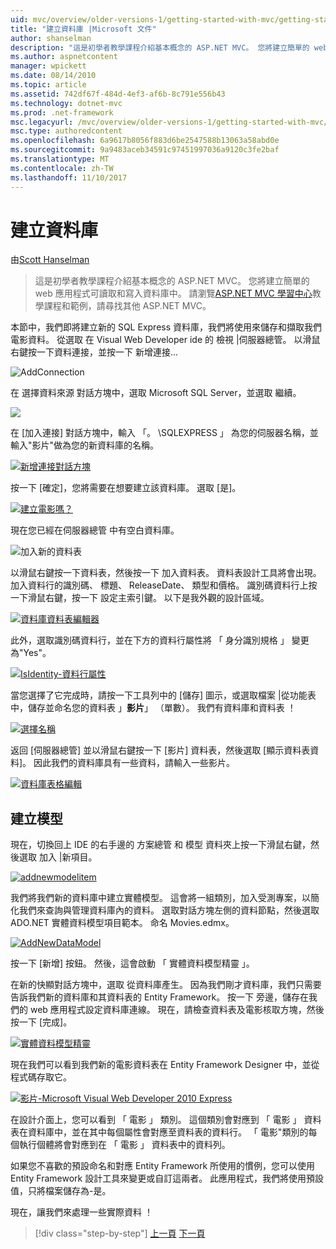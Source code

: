 ```yaml
---
uid: mvc/overview/older-versions-1/getting-started-with-mvc/getting-started-with-mvc-part4
title: "建立資料庫 |Microsoft 文件"
author: shanselman
description: "這是初學者教學課程介紹基本概念的 ASP.NET MVC。 您將建立簡單的 web 應用程式可讀取和寫入資料庫中。"
ms.author: aspnetcontent
manager: wpickett
ms.date: 08/14/2010
ms.topic: article
ms.assetid: 742df67f-484d-4ef3-af6b-8c791e556b43
ms.technology: dotnet-mvc
ms.prod: .net-framework
msc.legacyurl: /mvc/overview/older-versions-1/getting-started-with-mvc/getting-started-with-mvc-part4
msc.type: authoredcontent
ms.openlocfilehash: 6a9617b8056f883d6be2547588b13063a58abd0e
ms.sourcegitcommit: 9a9483aceb34591c97451997036a9120c3fe2baf
ms.translationtype: MT
ms.contentlocale: zh-TW
ms.lasthandoff: 11/10/2017
---
```

<a name="creating-a-database"></a>建立資料庫
====================
由[Scott Hanselman](https://github.com/shanselman)

> 這是初學者教學課程介紹基本概念的 ASP.NET MVC。 您將建立簡單的 web 應用程式可讀取和寫入資料庫中。 請瀏覽[ASP.NET MVC 學習中心](../../../index.md)教學課程和範例，請尋找其他 ASP.NET MVC。


本節中，我們即將建立新的 SQL Express 資料庫，我們將使用來儲存和擷取我們電影資料。 從選取 在 Visual Web Developer ide 的 檢視 |伺服器總管。 以滑鼠右鍵按一下資料連接，並按一下 新增連接...

![AddConnection](getting-started-with-mvc-part4/_static/image1.png)

在 選擇資料來源 對話方塊中，選取 Microsoft SQL Server，並選取 繼續。

![](getting-started-with-mvc-part4/_static/image2.png)

在 [加入連接] 對話方塊中，輸入 「。 \SQLEXPRESS 」 為您的伺服器名稱，並輸入"影片"做為您的新資料庫的名稱。

[![新增連接對話方塊](getting-started-with-mvc-part4/_static/image4.png)](getting-started-with-mvc-part4/_static/image3.png)

按一下 [確定]，您將需要在想要建立該資料庫。 選取 [是]。

[![建立電影嗎？](getting-started-with-mvc-part4/_static/image6.png)](getting-started-with-mvc-part4/_static/image5.png)

現在您已經在伺服器總管 中有空白資料庫。

![加入新的資料表](getting-started-with-mvc-part4/_static/image7.png)

以滑鼠右鍵按一下資料表，然後按一下 加入資料表。 資料表設計工具將會出現。 加入資料行的識別碼、 標題、 ReleaseDate、 類型和價格。 識別碼資料行上按一下滑鼠右鍵，按一下 設定主索引鍵。 以下是我外觀的設計區域。

[![資料庫資料表編輯器](getting-started-with-mvc-part4/_static/image9.png)](getting-started-with-mvc-part4/_static/image8.png)

此外，選取識別碼資料行，並在下方的資料行屬性將 「 身分識別規格 」 變更為"Yes"。

[![IsIdentity-資料行屬性](getting-started-with-mvc-part4/_static/image11.png)](getting-started-with-mvc-part4/_static/image10.png)

當您選擇了它完成時，請按一下工具列中的 [儲存] 圖示，或選取檔案 |從功能表中，儲存並命名您的資料表 」**影片**」 （單數）。 我們有資料庫和資料表 ！

[![選擇名稱](getting-started-with-mvc-part4/_static/image13.png)](getting-started-with-mvc-part4/_static/image12.png)

返回 [伺服器總管] 並以滑鼠右鍵按一下 [影片] 資料表，然後選取 [顯示資料表資料]。 因此我們的資料庫具有一些資料，請輸入一些影片。

[![資料庫表格編輯](getting-started-with-mvc-part4/_static/image15.png)](getting-started-with-mvc-part4/_static/image14.png)

## <a name="creating-a-model"></a>建立模型

現在，切換回上 IDE 的右手邊的 方案總管 和 模型 資料夾上按一下滑鼠右鍵，然後選取 加入 |新項目。

[![addnewmodelitem](getting-started-with-mvc-part4/_static/image17.png)](getting-started-with-mvc-part4/_static/image16.png)

我們將我們新的資料庫中建立實體模型。 這會將一組類別，加入受測專案，以簡化我們來查詢與管理資料庫內的資料。 選取對話方塊左側的資料節點，然後選取 ADO.NET 實體資料模型項目範本。 命名 Movies.edmx。

[![AddNewDataModel](getting-started-with-mvc-part4/_static/image19.png)](getting-started-with-mvc-part4/_static/image18.png)

按一下 [新增] 按鈕。 然後，這會啟動 「 實體資料模型精靈 」。

在新的快顯對話方塊中，選取 從資料庫產生。 因為我們剛才資料庫，我們只需要告訴我們新的資料庫和其資料表的 Entity Framework。 按一下 旁邊，儲存在我們的 web 應用程式設定資料庫連線。 現在，請檢查資料表及電影核取方塊，然後按一下 [完成]。

[![實體資料模型精靈](getting-started-with-mvc-part4/_static/image21.png)](getting-started-with-mvc-part4/_static/image20.png)

現在我們可以看到我們新的電影資料表在 Entity Framework Designer 中，並從程式碼存取它。

[![影片-Microsoft Visual Web Developer 2010 Express](getting-started-with-mvc-part4/_static/image23.png)](getting-started-with-mvc-part4/_static/image22.png)

在設計介面上，您可以看到 「 電影 」 類別。 這個類別會對應到 「 電影 」 資料表在資料庫中，並在其中每個屬性會對應至資料表的資料行。 「 電影"類別的每個執行個體將會對應到在 「 電影 」 資料表中的資料列。

如果您不喜歡的預設命名和對應 Entity Framework 所使用的慣例，您可以使用 Entity Framework 設計工具來變更或自訂這兩者。 此應用程式，我們將使用預設值，只將檔案儲存為-是。

現在，讓我們來處理一些實際資料 ！

>[!div class="step-by-step"]
[上一頁](getting-started-with-mvc-part3.md)
[下一頁](getting-started-with-mvc-part5.md)

